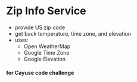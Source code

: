 # Zip Info Service
* provide US zip code
* get back temperature, time zone, and elevation
* uses:
    * Open WeatherMap
    * Google Time Zone
    * Google Elevation
    
#### for Cayuse code challenge 
